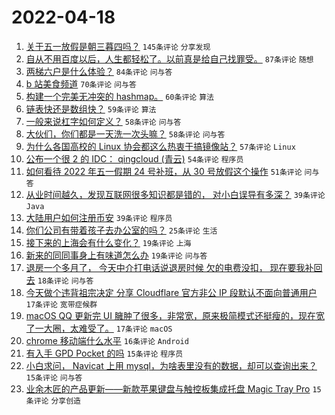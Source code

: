 # 2022-04-18

1. [关于五一放假是朝三暮四吗？](https://www.v2ex.com/t/847656) `145条评论` `分享发现`
1. [自从不用百度以后，人生都轻松了。以前真是给自己找罪受。](https://www.v2ex.com/t/847603) `87条评论` `随想`
1. [两梯六户是什么体验？](https://www.v2ex.com/t/847572) `84条评论` `问与答`
1. [b 站美食频道](https://www.v2ex.com/t/847616) `70条评论` `问与答`
1. [构建一个完美无冲突的 hashmap。](https://www.v2ex.com/t/847716) `60条评论` `算法`
1. [链表快还是数组快？](https://www.v2ex.com/t/847588) `59条评论` `算法`
1. [一般来说杠字如何定义？](https://www.v2ex.com/t/847578) `58条评论` `问与答`
1. [大伙们，你们都是一天洗一次头嘛？](https://www.v2ex.com/t/847573) `58条评论` `问与答`
1. [为什么各国高校的 Linux 协会都这么热衷于搞镜像站？](https://www.v2ex.com/t/847719) `57条评论` `Linux`
1. [公布一个很 2 的 IDC： qingcloud (青云)](https://www.v2ex.com/t/847747) `54条评论` `程序员`
1. [如何看待 2022 年五一假期 24 号补班，从 30 号放假这个操作](https://www.v2ex.com/t/847595) `51条评论` `问与答`
1. [从业时间越久，发现互联网很多知识都是错的， 对小白误导有多深？](https://www.v2ex.com/t/847761) `39条评论` `Java`
1. [大陆用户如何注册币安](https://www.v2ex.com/t/847670) `39条评论` `程序员`
1. [你们公司有带着孩子去办公室的﻿吗？](https://www.v2ex.com/t/847567) `25条评论` `生活`
1. [接下来的上海会有什么变化？](https://www.v2ex.com/t/847693) `19条评论` `上海`
1. [新来的同同事身上有味道怎么办](https://www.v2ex.com/t/847608) `19条评论` `问与答`
1. [退房一个多月了， 今天中介打电话说退房时候 欠的电费没扣， 现在要我补回去](https://www.v2ex.com/t/847569) `18条评论` `问与答`
1. [今天做个违背祖宗决定 分享 Cloudflare 官方非公 IP 段默认不面向普通用户](https://www.v2ex.com/t/847746) `17条评论` `宽带症候群`
1. [macOS QQ 更新完 UI 臃肿了很多，非常宽，原来极简模式还挺瘦的，现在宽了一大圈，太难受了。](https://www.v2ex.com/t/847638) `17条评论` `macOS`
1. [chrome 移动端什么水平](https://www.v2ex.com/t/847667) `16条评论` `Android`
1. [有入手 GPD Pocket 的吗](https://www.v2ex.com/t/847698) `15条评论` `程序员`
1. [小白求问， Navicat 上用 mysql，为啥表里没有的数据，却可以查询出来？](https://www.v2ex.com/t/847666) `15条评论` `问与答`
1. [业余木匠的产品更新——新款苹果键盘与触控板集成托盘 Magic Tray Pro](https://www.v2ex.com/t/847626) `15条评论` `分享创造`
